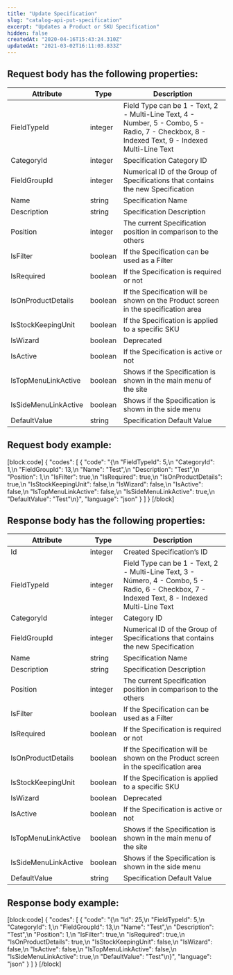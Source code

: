 ```yaml
---
title: "Update Specification"
slug: "catalog-api-put-specification"
excerpt: "Updates a Product or SKU Specification"
hidden: false
createdAt: "2020-04-16T15:43:24.310Z"
updatedAt: "2021-03-02T16:11:03.833Z"
---
```

## Request body has the following properties:

| Attribute            | Type    | Description                                                                                                                                    |
| -------------------- | ------- | ---------------------------------------------------------------------------------------------------------------------------------------------- |
| FieldTypeId          | integer | Field Type can be 1 - Text, 2 - Multi-Line Text, 4 - Number, 5 - Combo, 5 - Radio, 7 - Checkbox, 8 - Indexed Text, 9 - Indexed Multi-Line Text |
| CategoryId           | integer | Specification Category ID                                                                                |
| FieldGroupId         | integer | Numerical ID of the Group of Specifications that contains the new Specification                                                                |
| Name                 | string  | Specification Name                                                                                              |
| Description          | string  | Specification Description                                                                                 |
| Position             | integer | The current Specification position in comparison to the others                      |
| IsFilter             | boolean | If the Specification can be used as a Filter                                                        |
| IsRequired           | boolean | If the Specification is required or not                                                            |
| IsOnProductDetails   | boolean | If the Specification will be shown on the Product screen in the specification area                                                             |
| IsStockKeepingUnit   | boolean | If the Specification is applied to a specific SKU                                    |
| IsWizard             | boolean | Deprecated                                                                                                      |
| IsActive             | boolean | If the Specification is active or not                                                                  |
| IsTopMenuLinkActive  | boolean | Shows if the Specification is shown in the main menu of the site      |
| IsSideMenuLinkActive | boolean | Shows if the Specification is shown in the side menu                       |
| DefaultValue         | string  | Specification Default Value                                                                            |


## Request body example:
[block:code]
{
  "codes": [
    {
      "code": "{\n    \"FieldTypeId\": 5,\n    \"CategoryId\": 1,\n    \"FieldGroupId\": 13,\n    \"Name\": \"Test\",\n    \"Description\": \"Test\",\n    \"Position\": 1,\n    \"IsFilter\": true,\n    \"IsRequired\": true,\n    \"IsOnProductDetails\": true,\n    \"IsStockKeepingUnit\": false,\n    \"IsWizard\": false,\n    \"IsActive\": false,\n    \"IsTopMenuLinkActive\": false,\n    \"IsSideMenuLinkActive\": true,\n    \"DefaultValue\": \"Test\"\n}",
      "language": "json"
    }
  ]
}
[/block]
## Response body has the following properties:

| Attribute            | Type    | Description                                                                                                                                    |
| -------------------- | ------- | ---------------------------------------------------------------------------------------------------------------------------------------------- |
| Id                   | integer | Created Specification’s ID                                                                                                                     |
| FieldTypeId          | integer | Field Type can be 1 - Text, 2 - Multi-Line Text, 3 - Número, 4 - Combo, 5 - Radio, 6 - Checkbox, 7 - Indexed Text, 8 - Indexed Multi-Line Text |
| CategoryId           | integer | Category ID                                                                                                                                    |
| FieldGroupId         | integer | Numerical ID of the Group of Specifications that contains the new Specification                                                                |
| Name                 | string  | Specification Name                                                                                                                             |
| Description          | string  | Specification Description                                                                                                                      |
| Position             | integer | The current Specification position in comparison to the others                                                                                 |
| IsFilter             | boolean | If the Specification can be used as a Filter                                                                                                   |
| IsRequired           | boolean | If the Specification is required or not                                                                                                        |
| IsOnProductDetails   | boolean | If the Specification will be shown on the Product screen in the specification area                                                             |
| IsStockKeepingUnit   | boolean | If the Specification is applied to a specific SKU                                                                                              |
| IsWizard             | boolean | Deprecated                                                                                                                                     |
| IsActive             | boolean | If the Specification is active or not                                                                                                          |
| IsTopMenuLinkActive  | boolean | Shows if the Specification is shown in the main menu of the site                                                                               |
| IsSideMenuLinkActive | boolean | Shows if the Specification is shown in the side menu                                                                                           |
| DefaultValue         | string  | Specification Default Value                                                                                                                    |


## Response body example:
[block:code]
{
  "codes": [
    {
      "code": "{\n    \"Id\": 25,\n    \"FieldTypeId\": 5,\n    \"CategoryId\": 1,\n    \"FieldGroupId\": 13,\n    \"Name\": \"Test\",\n    \"Description\": \"Test\",\n    \"Position\": 1,\n    \"IsFilter\": true,\n    \"IsRequired\": true,\n    \"IsOnProductDetails\": true,\n    \"IsStockKeepingUnit\": false,\n    \"IsWizard\": false,\n    \"IsActive\": false,\n    \"IsTopMenuLinkActive\": false,\n    \"IsSideMenuLinkActive\": true,\n    \"DefaultValue\": \"Test\"\n}",
      "language": "json"
    }
  ]
}
[/block]